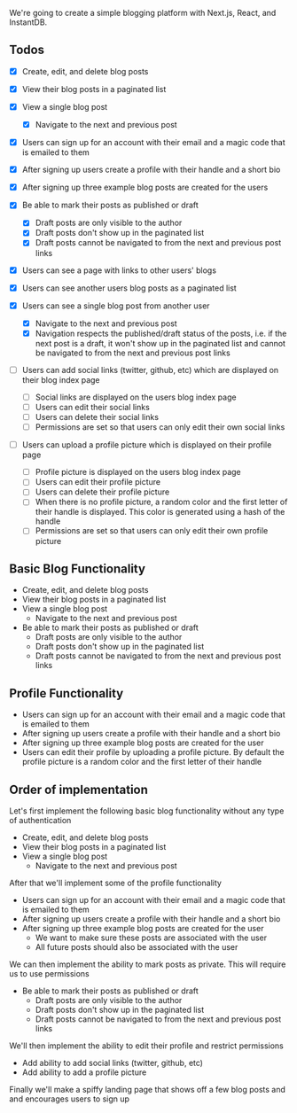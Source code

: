 We're going to create a simple blogging platform with Next.js, React, and InstantDB.

## Todos

- [x] Create, edit, and delete blog posts
- [x] View their blog posts in a paginated list
- [x] View a single blog post
    - [x] Navigate to the next and previous post

- [x] Users can sign up for an account with their email and a magic code that is
  emailed to them
- [x] After signing up users create a profile with their handle and a short bio
- [x] After signing up three example blog posts are created for the users

- [x] Be able to mark their posts as published or draft
    - [x] Draft posts are only visible to the author
    - [x] Draft posts don't show up in the paginated list
    - [x] Draft posts cannot be navigated to from the next and previous post links

- [x] Users can see a page with links to other users' blogs
- [x] Users can see another users blog posts as a paginated list
- [x] Users can see a single blog post from another user
    - [x] Navigate to the next and previous post
    - [x] Navigation respects the published/draft status of the posts, i.e. if
      the next post is a draft, it won't show up in the paginated list and
      cannot be navigated to from the next and previous post links

- [ ] Users can add social links (twitter, github, etc) which are displayed on their
  blog index page
    - [ ] Social links are displayed on the users blog index page
    - [ ] Users can edit their social links
    - [ ] Users can delete their social links
    - [ ] Permissions are set so that users can only edit their own social links

- [ ] Users can upload a profile picture which is displayed on their profile page
    - [ ] Profile picture is displayed on the users blog index page
    - [ ] Users can edit their profile picture
    - [ ] Users can delete their profile picture
    - [ ] When there is no profile picture, a random color and the first letter of their
      handle is displayed. This color is generated using a hash of the handle
    - [ ] Permissions are set so that users can only edit their own profile
      picture

## Basic Blog Functionality
* Create, edit, and delete blog posts
* View their blog posts in a paginated list
* View a single blog post
    * Navigate to the next and previous post
* Be able to mark their posts as published or draft
    * Draft posts are only visible to the author
    * Draft posts don't show up in the paginated list
    * Draft posts cannot be navigated to from the next and previous post links

## Profile Functionality
* Users can sign up for an account with their email and a magic code that is
  emailed to them
* After signing up users create a profile with their handle and a short bio
* After signing up three example blog posts are created for the user
* Users can edit their profile by uploading a profile picture. By default the
  profile picture is a random color and the first letter of their handle

## Order of implementation
Let's first implement the following basic blog functionality without any type of
authentication

* Create, edit, and delete blog posts
* View their blog posts in a paginated list
* View a single blog post
    * Navigate to the next and previous post

After that we'll implement some of the profile functionality

* Users can sign up for an account with their email and a magic code that is
  emailed to them
* After signing up users create a profile with their handle and a short bio
* After signing up three example blog posts are created for the user
    * We want to make sure these posts are associated with the user
    * All future posts should also be associated with the user

We can then implement the ability to mark posts as private. This will require us
to use permissions 

* Be able to mark their posts as published or draft
    * Draft posts are only visible to the author
    * Draft posts don't show up in the paginated list
    * Draft posts cannot be navigated to from the next and previous post links

We'll then implement the ability to edit their profile and restrict permissions

* Add ability to add social links (twitter, github, etc)
* Add ability to add a profile picture

Finally we'll make a spiffy landing page that shows off a few blog posts and 
and encourages users to sign up
